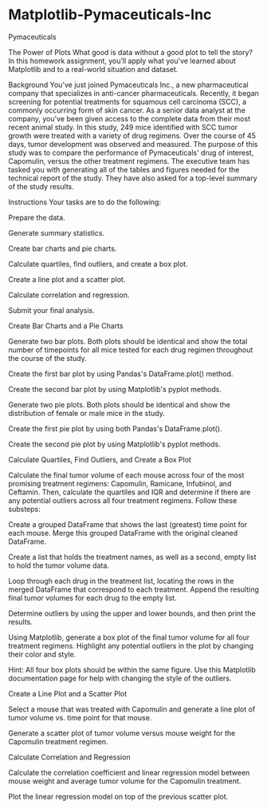# Matplotlib-Pymaceuticals-Inc

Pymaceuticals

The Power of Plots What good is data without a good plot to tell the story? In this homework assignment, you’ll apply what you've learned about Matplotlib and to a real-world situation and dataset.

Background You've just joined Pymaceuticals Inc., a new pharmaceutical company that specializes in anti-cancer pharmaceuticals. Recently, it began screening for potential treatments for squamous cell carcinoma (SCC), a commonly occurring form of skin cancer. As a senior data analyst at the company, you've been given access to the complete data from their most recent animal study. In this study, 249 mice identified with SCC tumor growth were treated with a variety of drug regimens. Over the course of 45 days, tumor development was observed and measured. The purpose of this study was to compare the performance of Pymaceuticals' drug of interest, Capomulin, versus the other treatment regimens. The executive team has tasked you with generating all of the tables and figures needed for the technical report of the study. They have also asked for a top-level summary of the study results.

Instructions Your tasks are to do the following:

Prepare the data.

Generate summary statistics.

Create bar charts and pie charts.

Calculate quartiles, find outliers, and create a box plot.

Create a line plot and a scatter plot.

Calculate correlation and regression.

Submit your final analysis.

Create Bar Charts and a Pie Charts

Generate two bar plots. Both plots should be identical and show the total number of timepoints for all mice tested for each drug regimen throughout the course of the study.

Create the first bar plot by using Pandas's DataFrame.plot() method.

Create the second bar plot by using Matplotlib's pyplot methods.

Generate two pie plots. Both plots should be identical and show the distribution of female or male mice in the study.

Create the first pie plot by using both Pandas's DataFrame.plot().

Create the second pie plot by using Matplotlib's pyplot methods.

Calculate Quartiles, Find Outliers, and Create a Box Plot

Calculate the final tumor volume of each mouse across four of the most promising treatment regimens: Capomulin, Ramicane, Infubinol, and Ceftamin. Then, calculate the quartiles and IQR and determine if there are any potential outliers across all four treatment regimens. Follow these substeps:

Create a grouped DataFrame that shows the last (greatest) time point for each mouse. Merge this grouped DataFrame with the original cleaned DataFrame.

Create a list that holds the treatment names, as well as a second, empty list to hold the tumor volume data.

Loop through each drug in the treatment list, locating the rows in the merged DataFrame that correspond to each treatment. Append the resulting final tumor volumes for each drug to the empty list.

Determine outliers by using the upper and lower bounds, and then print the results.

Using Matplotlib, generate a box plot of the final tumor volume for all four treatment regimens. Highlight any potential outliers in the plot by changing their color and style.

Hint: All four box plots should be within the same figure. Use this Matplotlib documentation page for help with changing the style of the outliers.

Create a Line Plot and a Scatter Plot

Select a mouse that was treated with Capomulin and generate a line plot of tumor volume vs. time point for that mouse.

Generate a scatter plot of tumor volume versus mouse weight for the Capomulin treatment regimen.

Calculate Correlation and Regression

Calculate the correlation coefficient and linear regression model between mouse weight and average tumor volume for the Capomulin treatment.

Plot the linear regression model on top of the previous scatter plot.

